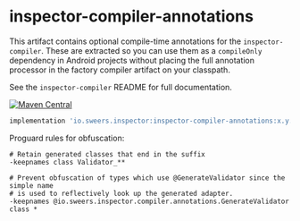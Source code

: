 inspector-compiler-annotations
======================================

This artifact contains optional compile-time annotations for the `inspector-compiler`. 
These are extracted so you can use them as a `compileOnly` dependency in Android projects without 
placing the full annotation processor in the factory compiler artifact on your classpath.

See the `inspector-compiler` README for full documentation.

[![Maven Central](https://img.shields.io/maven-central/v/io.sweers.inspector/inspector-compiler-annotations.svg)](https://mvnrepository.com/artifact/io.sweers.inspector/inspector-compiler-annotations)
```gradle
implementation 'io.sweers.inspector:inspector-compiler-annotations:x.y.z'
```

Proguard rules for obfuscation:

```proguard
# Retain generated classes that end in the suffix
-keepnames class Validator_**

# Prevent obfuscation of types which use @GenerateValidator since the simple name
# is used to reflectively look up the generated adapter.
-keepnames @io.sweers.inspector.compiler.annotations.GenerateValidator class *
```

